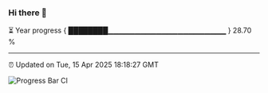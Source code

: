 ### Hi there 👋

⏳ Year progress { ████████▁▁▁▁▁▁▁▁▁▁▁▁▁▁▁▁▁▁▁▁▁▁ } 28.70 %

---

⏰ Updated on Tue, 15 Apr 2025 18:18:27 GMT

![Progress Bar CI](https://github.com/liununu/liununu/workflows/Progress%20Bar%20CI/badge.svg)
